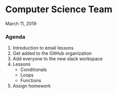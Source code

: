 # Computer Science Team
March 11, 2019

### Agenda
1. Introduction to email lessons
2. Get added to the GitHub organization
3. Add everyone to the new slack workspace
4. Lessons
    - Conditionals
    - Loops
    - Functions
5. Assign homework
